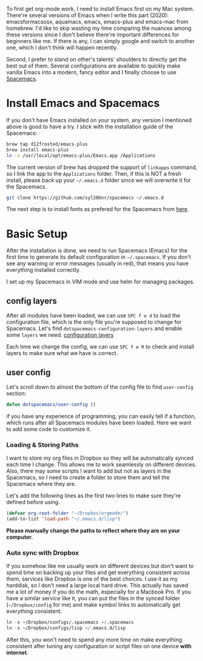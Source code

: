 To first get org-mode work, I need to install Emacs first on my Mac system. There're several versions of Emacs when I write this part (2020): emacsformacsosx, aquamacs, emacs, emacs-plus and emacs-mac from homebrew. I'd like to skip wasting my time comparing the nuances among these versions since I don't believe there're important differences for beginners like me. If there is any, I can simply google and switch to another one, which I don't think will happen recently.

Second, I prefer to stand on other's talents' shoulders to directly get the best out of them. Several configurations are available to quickly make vanilla Emacs into a modern, fancy editor and I finally choose to use [Spacemacs](https://github.com/syl20bnr/spacemacs).


# Install Emacs and Spacemacs

If you don't have Emacs installed on your system, any version I mentioned above is good to have a try. I stick with the installation guide of the Spacemacs:

```bash
brew tap d12frosted/emacs-plus
brew install emacs-plus
ln -s /usr/local/opt/emacs-plus/Emacs.app /Applications
```

The current version of brew has dropped the support of `linkapps` command, so I link the app to the `Applications` folder. Then, if this is NOT a fresh install, please back up your `~/.emacs.d` folder since we will overwrite it for the Spacemacs.

```bash
git clone https://github.com/syl20bnr/spacemacs ~/.emacs.d
```

The next step is to install fonts as prefered for the Spacemacs from [here](https://github.com/adobe-fonts/source-code-pro).


# Basic Setup

After the installation is done, we need to run Spacemacs (Emacs) for the first time to generate its default configuration in `~/.spacemacs`. If you don't see any warning or error messages (usually in red), that means you have everything installed correctly.

I set up my Spacemacs in VIM mode and use helm for managing packages.


## config layers

After all modules have been loaded, we can use `SPC f e d` to load the configuration file, which is the only file you're supposed to change for Spacemacs. Let's find `dotspacemacs-configuration-layers` and enable some `layers` we need. 
[configuration layers](//raw.githubusercontent.com/KenMercusLai/kenmercuslai.github.io/pics/uPic/0BooQY.png)

Each time we change the config, we can use `SPC f e R` to check and install layers to make sure what we have is correct.


## user config

Let's scroll down to almost the bottom of the config file to find `user-config` section: 

```lisp
defun dotspacemacs/user-config ()
```

if you have any experience of programming, you can easily tell if a function, which runs after all Spacemacs modules have been loaded. Here we want to add some code to customize it.


### Loading & Storing Paths

I want to store my org files in Dropbox so they will be automatically synced each time I change. This allows me to work seamlessly on different devices. Also, there may some scripts I want to add but not as layers in the Spacemacs, so I need to create a folder to store them and tell the Spacemacs where they are. 

Let's add the following lines as the first two lines to make sure they're defined before using.

```lisp
(defvar org-root-folder "~/Dropbox/orgmode/")
(add-to-list 'load-path "~/.emacs.d/lisp")
```

**Please manually change the paths to reflect where they are on your computer.**


### Auto sync with Dropbox

If you somehow like me usually work on different devices but don't want to spend time on backing up your files and get everything consistent across them, services like Dropbox is one of the best choices. I use it as my harddisk, so I don't need a large local hard drive. This actually has saved me a lot of money if you do the math, especially for a Macbook Pro. If you have a similar service like it, you can put the files in the synced folder (`~/Dropbox/config` for me) and make symbol links to automatically get everything consistent.

```lisp
ln -s ~/Dropbox/configs/.spacemacs ~/.spacemacs
ln -s ~/Dropbox/configs/lisp ~/.emacs.d/lisp
```

After this, you won't need to spend any more time on make everything consistent after tuning any configuration or script files on one device **with internet**.

